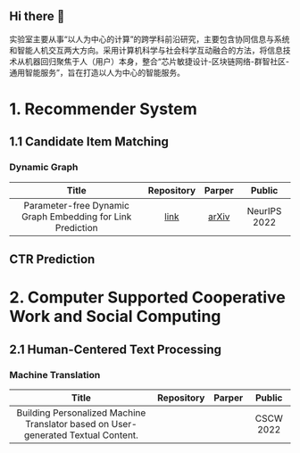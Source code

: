 ## Hi there 👋

<!--

**Here are some ideas to get you started:**

🙋‍♀️ A short introduction - what is your organization all about?
🌈 Contribution guidelines - how can the community get involved?
👩‍💻 Useful resources - where can the community find your docs? Is there anything else the community should know?
🍿 Fun facts - what does your team eat for breakfast?
🧙 Remember, you can do mighty things with the power of [Markdown](https://docs.github.com/github/writing-on-github/getting-started-with-writing-and-formatting-on-github/basic-writing-and-formatting-syntax)
-->
实验室主要从事“以人为中心的计算”的跨学科前沿研究，主要包含协同信息与系统和智能人机交互两大方向。采用计算机科学与社会科学互动融合的方法，将信息技术从机器回归聚焦于人（用户）本身，整合“芯片敏捷设计-区块链网络-群智社区-通用智能服务”，旨在打造以人为中心的智能服务。


# 1. Recommender System

## 1.1 Candidate Item Matching
### Dynamic Graph
|Title|Repository|Parper|Public|
|:---:|:---:|:---:|:---:|
|Parameter-free Dynamic Graph Embedding for Link Prediction|[link](https://github.com/FudanCISL/FreeGEM)|[arXiv](https://arxiv.org/abs/2210.08189)|NeurIPS 2022|

## CTR Prediction

# 2. Computer Supported Cooperative Work and Social Computing
## 2.1 Human-Centered Text Processing
### Machine Translation
|Title|Repository|Parper|Public|
|:---:|:---:|:---:|:---:|
|Building Personalized Machine Translator based on User-generated Textual Content.| | |CSCW 2022|


